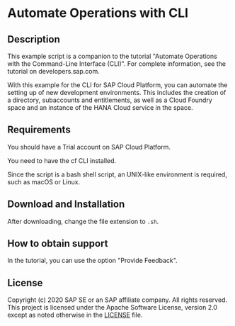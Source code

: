 # Automate Operations with CLI

## Description
This example script is a companion to the tutorial "Automate Operations with the Command-Line Interface (CLI)".
For complete information, see the tutorial on developers.sap.com.

With this example for the CLI for SAP Cloud Platform, you can automate the setting up of new development environments.
This includes the creation of a directory, subaccounts and entitlements, as well as a Cloud Foundry space and an instance of the HANA Cloud service in the space.

## Requirements
You should have a Trial account on SAP Cloud Platform.

You need to have the cf CLI installed.

Since the script is a bash shell script, an UNIX-like environment is required, such as macOS or Linux.

## Download and Installation
After downloading, change the file extension to `.sh`.

## How to obtain support
In the tutorial, you can use the option "Provide Feedback".

## License
Copyright (c) 2020 SAP SE or an SAP affiliate company. All rights reserved. This project is licensed under the Apache Software License, version 2.0 except as noted otherwise in the [LICENSE](LICENSES/Apache-2.0.txt) file.
